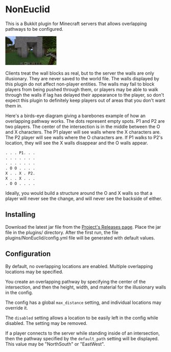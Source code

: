 # NonEuclid

This is a Bukkit plugin for Minecraft servers that allows overlapping pathways
to be configured.

[![Click for a higher-quality short video](extra/noneuclid.gif)](extra/noneuclid.webm)

Clients treat the wall blocks as real, but to the server the walls are only
illusionary. They are never saved to the world file. The walls displayed by
this plugin do not affect non-player entities. The walls may fail to block
players from being pushed through them, or players may be able to walk through
the walls if lag has delayed their appearance to the player, so don't expect
this plugin to definitely keep players out of areas that you don't want them
in.

Here's a birds-eye diagram giving a barebones example of how an overlapping
pathway works. The dots represent empty spots. P1 and P2 are two players.
The center of the intersection is in the middle between the O and X characters.
The P1 player will see walls where the X characters are. The P2 player will see
walls where the O characters are. If P1 walks to P2's location, they will see
the X walls disappear and the O walls appear.

    . . . P1. . .
    . . . . . . .
    . . . . . . .
    . O O . . . .
    X . . X . P2.
    X . . X . . .
    . O O . . . .

Ideally, you would build a structure around the O and X walls so that a player
will never see the change, and will never see the backside of either.

## Installing

Download the latest jar file from the
[Project's Releases page](https://github.com/AgentME/NonEuclid/releases).
Place the jar file in the plugins/ directory. After the first run, the file
plugins/NonEuclid/config.yml file will be generated with default values.

## Configuration

By default, no overlapping locations are enabled. Multiple overlapping
locations may be specified.

You create an overlapping pathway by specifying the center of the intersection,
and then the height, width, and material for the illusionary walls in the
config.

The config has a global `max_distance` setting, and individual locations may
override it.

The `disabled` setting allows a location to be easily left in the config while
disabled. The setting may be removed.

If a player connects to the server while standing inside of an intersection,
then the pathway specified by the `default_path` setting will be displayed.
This value may be "NorthSouth" or "EastWest".
